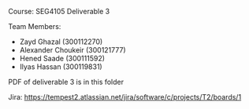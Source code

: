 Course: SEG4105
Deliverable 3

Team Members:

- Zayd Ghazal (300112270)
- Alexander Choukeir (300121777)
- Hened Saade (300111592)
- Ilyas Hassan (300119831)

PDF of deliverable 3 is in this folder

Jira: https://tempest2.atlassian.net/jira/software/c/projects/T2/boards/1
